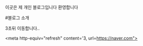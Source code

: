 이곳은 제 개인 블로그입니다 
환영합니다

#블로그 소개

3초뒤 이동합니다..

<meta http-equiv="refresh" content='3, url=https://naver.com">